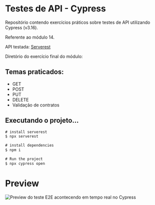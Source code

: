 # Testes de API - Cypress
Repositório contendo exercícios práticos sobre testes de API utilizando Cypress (v3.16).

Referente ao módulo 14.

API testada: [Serverest](https://serverest.dev/)

Diretório do exercício final do módulo:
[]()


## Temas praticados:
- GET
- POST
- PUT
- DELETE
- Validação de contratos

## Executando o projeto...
```javascript
# install serverest
$ npx serverest

# install dependencies
$ npm i

# Run the project
$ npx cypress open
```

# Preview
![Preview do teste E2E acontecendo em tempo real no Cypress](https://github.com/renanslopes/ebac_engenheiro_qualidade_software/blob/main/imagens/teste-e2e-cypress-completo.gif)